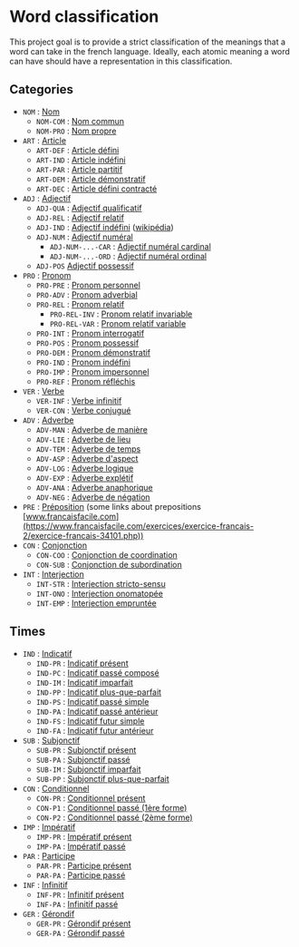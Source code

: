 # Word classification

This project goal is to provide a strict classification of the meanings that a word can take in the french language.
Ideally, each atomic meaning a word can have should have a representation in this classification.

## Categories

- `NOM` : [Nom](/semantic/nouns.py#L15)
    - `NOM-COM` : [Nom commun](/semantic/nouns.py#L21)
    - `NOM-PRO` : [Nom propre](/semantic/nouns.py#L27)
- `ART` : [Article](/semantic/articles.py#L18)
    - `ART-DEF` : [Article défini](/semantic/articles.py#L24)
    - `ART-IND` : [Article indéfini](/semantic/articles.py#L30)
    - `ART-PAR` : [Article partitif](/semantic/articles.py#L36)
    - `ART-DEM` : [Article démonstratif](/semantic/articles.py#L42)
    - `ART-DEC` : [Article défini contracté](/semantic/articles.py#L48)
- `ADJ` : [Adjectif](/semantic/adjectives.py#L20)
    - `ADJ-QUA` : [Adjectif qualificatif](/semantic/adjectives.py#L26)
    - `ADJ-REL` : [Adjectif relatif](/semantic/adjectives.py#L32)
    - `ADJ-IND` : [Adjectif indéfini](/semantic/adjectives.py#L38) ([wikipédia](https://fr.wikipedia.org/wiki/Adjectif_ind%C3%A9fini))
    - `ADJ-NUM` : [Adjectif numéral](/semantic/adjectives.py#L44)
        - `ADJ-NUM-...-CAR` : [Adjectif numéral cardinal](/semantic/adjectives.py#L49)
        - `ADJ-NUM-...-ORD` : [Adjectif numéral ordinal](/semantic/adjectives.py#L55)
    - `ADJ-POS` [Adjectif possessif](/semantic/adjectives.py#L61)
- `PRO` : [Pronom](/semantic/pronouns.py#L24)
    - `PRO-PRE` : [Pronom personnel](/semantic/pronouns.py#L29)
    - `PRO-ADV` : [Pronom adverbial](/semantic/pronouns.py#L39)
    - `PRO-REL` : [Pronom relatif](/semantic/pronouns.py#L45)
        - `PRO-REL-INV` : [Pronom relatif invariable](/semantic/pronouns.py#L50)
        - `PRO-REL-VAR` : [Pronom relatif variable](/semantic/pronouns.py#L56)
    - `PRO-INT` : [Pronom interrogatif](/semantic/pronouns.py#L65)
    - `PRO-POS` : [Pronom possessif](/semantic/pronouns.py#L71)
    - `PRO-DEM` : [Pronom démonstratif](/semantic/pronouns.py#L85)
    - `PRO-IND` : [Pronom indéfini](/semantic/pronouns.py#L94)
    - `PRO-IMP` : [Pronom impersonnel](/semantic/pronouns.py#L103)
    - `PRO-REF` : [Pronom réfléchis](/semantic/pronouns.py#L109)
- `VER` : [Verbe](/semantic/verbs.py#L16)
    - `VER-INF` : [Verbe infinitif](/semantic/verbs.py#L24)
    - `VER-CON` : [Verbe conjugué](/semantic/verbs.py#L73)
- `ADV` : [Adverbe](/semantic/adverbs.py#L20)
    - `ADV-MAN` : [Adverbe de manière](/semantic/adverbs.py#L25)
    - `ADV-LIE` : [Adverbe de lieu](/semantic/adverbs.py#L31)
    - `ADV-TEM` : [Adverbe de temps](/semantic/adverbs.py#L37)
    - `ADV-ASP` : [Adverbe d'aspect](/semantic/adverbs.py#L43)
    - `ADV-LOG` : [Adverbe logique](/semantic/adverbs.py#L49)
    - `ADV-EXP` : [Adverbe explétif](/semantic/adverbs.py#L55)
    - `ADV-ANA` : [Adverbe anaphorique](/semantic/adverbs.py#L61)
    - `ADV-NEG` : [Adverbe de négation](/semantic/adverbs.py#L67)
- `PRE` : [Préposition](/semantic/prepositions.py#L11) (some links about
  prepositions [www.francaisfacile.com](https://www.francaisfacile.com/exercices/exercice-francais-2/exercice-francais-34101.php))
- `CON` : [Conjonction](/semantic/conjunctions.py#L14)
    - `CON-COO` : [Conjonction de coordination](/semantic/conjunctions.py#L19)
    - `CON-SUB` : [Conjonction de subordination](/semantic/conjunctions.py#L24)
- `INT` : [Interjection](/semantic/interjections.py#L15)
    - `INT-STR` : [Interjection stricto-sensu](/semantic/interjections.py#L20)
    - `INT-ONO` : [Interjection onomatopée](/semantic/interjections.py#L25)
    - `INT-EMP` : [Interjection empruntée](/semantic/interjections.py#L30)

## Times

- `IND` : [Indicatif](/semantic/times.py#L15)
    - `IND-PR` : [Indicatif présent](/semantic/times.py#L54)
    - `IND-PC` : [Indicatif passé composé](/semantic/times.py#L55)
    - `IND-IM` : [Indicatif imparfait](/semantic/times.py#L56)
    - `IND-PP` : [Indicatif plus-que-parfait](/semantic/times.py#L57)
    - `IND-PS` : [Indicatif passé simple](/semantic/times.py#L58)
    - `IND-PA` : [Indicatif passé antérieur](/semantic/times.py#L59)
    - `IND-FS` : [Indicatif futur simple](/semantic/times.py#L60)
    - `IND-FA` : [Indicatif futur antérieur](/semantic/times.py#L61)
- `SUB` : [Subjonctif](/semantic/times.py#L16)
    - `SUB-PR` : [Subjonctif présent](/semantic/times.py#L63)
    - `SUB-PA` : [Subjonctif passé](/semantic/times.py#L64)
    - `SUB-IM` : [Subjonctif imparfait](/semantic/times.py#L65)
    - `SUB-PP` : [Subjonctif plus-que-parfait](/semantic/times.py#L66)
- `CON` : [Conditionnel](/semantic/times.py#L17)
    - `CON-PR` : [Conditionnel présent](/semantic/times.py#L68)
    - `CON-P1` : [Conditionnel passé (1ère forme)](/semantic/times.py#L69)
    - `CON-P2` : [Conditionnel passé (2ème forme)](/semantic/times.py#L70)
- `IMP` : [Impératif](/semantic/times.py#L18)
    - `IMP-PR` : [Impératif présent](/semantic/times.py#L72)
    - `IMP-PA` : [Impératif passé](/semantic/times.py#L73)
- `PAR` : [Participe](/semantic/times.py#L19)
    - `PAR-PR` : [Participe présent](/semantic/times.py#L75)
    - `PAR-PA` : [Participe passé](/semantic/times.py#L76)
- `INF` : [Infinitif](/semantic/times.py#L20)
    - `INF-PR` : [Infinitif présent](/semantic/times.py#L78)
    - `INF-PA` : [Infinitif passé](/semantic/times.py#L79)
- `GER` : [Gérondif](/semantic/times.py#L21)
    - `GER-PR` : [Gérondif présent](/semantic/times.py#L81)
    - `GER-PA` : [Gérondif passé](/semantic/times.py#L82)
